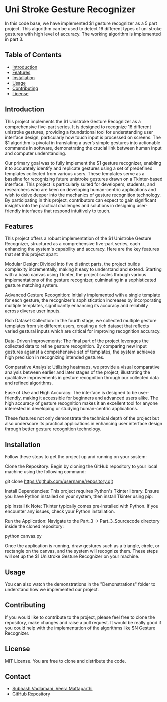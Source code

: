 # Uni Stroke Gesture Recognizer

In this code base, we have implemented $1 gesture recognizer as a 5 part project. This algorithm can be used to detect 16 different types of uni stroke gestures with high level of accuracy. The working algorithm is implemented in part 3.

## Table of Contents

- [Introduction](#introduction)
- [Features](#features)
- [Installation](#installation)
- [Usage](#usage)
- [Contributing](#contributing)
- [License](#license)

## Introduction


This project implements the $1 Unistroke Gesture Recognizer as a comprehensive five-part series. It is designed to recognize 16 different unistroke gestures, providing a foundational tool for understanding user interface design, particularly how touch input is processed on screens. The $1 algorithm is pivotal in translating a user’s simple gestures into actionable commands in software, demonstrating the crucial link between human input and computer understanding.

Our primary goal was to fully implement the $1 gesture recognizer, enabling it to accurately identify and replicate gestures using a set of predefined templates collected from various users. These templates serve as a baseline for recognizing future unistroke gestures drawn on a Tkinter-based interface. This project is particularly suited for developers, students, and researchers who are keen on developing human-centric applications and wish to delve deeper into the mechanics of gesture recognition technology. By participating in this project, contributors can expect to gain significant insights into the practical challenges and solutions in designing user-friendly interfaces that respond intuitively to touch.


## Features


This project offers a robust implementation of the $1 Unistroke Gesture Recognizer, structured as a comprehensive five-part series, each enhancing the system's capability and accuracy. Here are the key features that set this project apart:

Modular Design: Divided into five distinct parts, the project builds complexity incrementally, making it easy to understand and extend. Starting with a basic canvas using Tkinter, the project scales through various implementations of the gesture recognizer, culminating in a sophisticated gesture matching system.

Advanced Gesture Recognition: Initially implemented with a single template for each gesture, the recognizer's sophistication increases by incorporating multiple templates, significantly enhancing its accuracy and reliability across diverse user inputs.

Rich Dataset Collection: In the fourth stage, we collected multiple gesture templates from six different users, creating a rich dataset that reflects varied gestural inputs which are critical for improving recognition accuracy.

Data-Driven Improvements: The final part of the project leverages the collected data to refine gesture recognition. By comparing new input gestures against a comprehensive set of templates, the system achieves high precision in recognizing intended gestures.

Comparative Analysis: Utilizing heatmaps, we provide a visual comparative analysis between earlier and later stages of the project, illustrating the qualitative improvements in gesture recognition through our collected data and refined algorithms.

Ease of Use and High Accuracy: The interface is designed to be user-friendly, making it accessible for beginners and advanced users alike. The high accuracy of gesture recognition makes it an excellent tool for anyone interested in developing or studying human-centric applications.

These features not only demonstrate the technical depth of the project but also underscore its practical applications in enhancing user interface design through better gesture recognition technology.



## Installation

Follow these steps to get the project up and running on your system:

Clone the Repository:
Begin by cloning the GitHub repository to your local machine using the following command:

git clone https://github.com/username/repository.git

Install Dependencies:
This project requires Python's Tkinter library. Ensure you have Python installed on your system, then install Tkinter using pip:

pip install tk
Note: Tkinter typically comes pre-installed with Python. If you encounter any issues, check your Python installation.

Run the Application:
Navigate to the Part_3 -> Part_3_Sourcecode directory inside the cloned repository:

python canvas.py

Once the application is running, draw gestures such as a triangle, circle, or rectangle on the canvas, and the system will recognize them.
These steps will set up the $1 Unistroke Gesture Recognizer on your machine.

## Usage
You can also watch the demonstrations in the "Demonstrations" folder to understand how we implemented our project.

## Contributing

If you would like to contribute to the project, please feel free to clone the repository, make changes and raise a pull request. It would be really good if you could help with the implementation of the algorithms like $N Gesture Recognizer.

## License

MIT License. You are free to clone and distribute the code.

## Contact

- [Subhash Vadlamani, Veera Mattaparthi](vadlamanisubhash1998@gmail.com)
- [GitHub Repository](https://github.com/subhash-vadlamani/UniStrokeGestureRecognizer)

